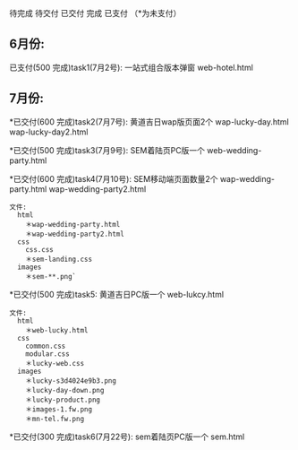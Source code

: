 待完成 待交付 已交付 完成 已支付 （*为未支付）
## 6月份:

已支付(500 完成)task1(7月2号): 一站式组合版本弹窗  web-hotel.html

## 7月份:

*已交付(600 完成)task2(7月7号): 黄道吉日wap版页面2个  wap-lucky-day.html wap-lucky-day2.html

*已交付(500 完成)task3(7月9号): SEM着陆页PC版一个 web-wedding-party.html

*已交付(600 完成)task4(7月10号): SEM移动端页面数量2个 wap-wedding-party.html wap-wedding-party2.html

    文件:
      html
        ＊wap-wedding-party.html
        ＊wap-wedding-party2.html
      css
        css.css
        ＊sem-landing.css
      images
        ＊sem-**.png`

*已交付(500 完成)task5: 黄道吉日PC版一个 web-lukcy.html

    文件:
      html
        ＊web-lucky.html
      css
        common.css
        modular.css
        ＊lucky-web.css
      images
        ＊lucky-s3d4024e9b3.png
        ＊lucky-day-down.png
        ＊lucky-product.png
        ＊images-1.fw.png
        ＊mn-tel.fw.png

*已交付(300 完成)task6(7月22号): sem着陆页PC版一个 sem.html
